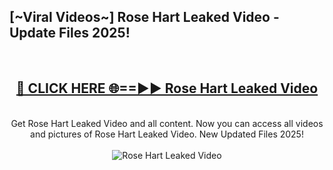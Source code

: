 <h2>[~Viral Videos~] Rose Hart Leaked Video - Update Files 2025!</h2>
<br>
<div align="center">
<h2><a href="https://betterlinks.top/A2PfLJ" rel="nofollow">🔴 CLICK HERE 🌐==►► Rose Hart Leaked Video</a></h2>
<br>
Get Rose Hart Leaked Video and all content. Now you can access all videos and pictures of Rose Hart Leaked Video. New Updated Files 2025!
<br>
<br>
<a href="https://betterlinks.top/A2PfLJ" rel="nofollow" data-target="animated-image.originalLink"><img src="https://i.ibb.co.com/WyWwxjT/player-gif2.gif" alt="Rose Hart Leaked Video" style="max-width: 100%; display: inline-block;" data-target="animated-image.originalImage"></a>
</div>
<br>
